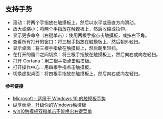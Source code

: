 ## 支持手势

-   滚动：将两个手指放在触摸板上，然后以水平或垂直方向滑动。
-   放大或缩小：将两个手指放在触摸板上，然后收缩或拉伸。
-   显示更多命令（右键单击）：使用两根手指点击触摸板，或按右下角。
-   查看所有打开的窗口：将三根手指放在触摸板上，然后朝外轻扫。
-   显示桌面：将三根手指放在触摸板上，然后朝里轻扫。
-   在打开的窗口之间切换：将三根手指放在触摸板上，然后向右或向左轻扫。
-   打开 Cortana：用三根手指点击触摸板。
-   打开操作中心：用四根手指点击触摸板。
-   切换虚拟桌面：将四根手指放在触摸板上，然后向右或向左轻扫。

#### 参考链接

-   [Microsoft - 适用于 Windows 10 的触摸板手势](https://support.microsoft.com/zh-cn/help/4027871/windows-10-touchpad-gestures)
-   [纵享丝滑，升级你的Windows触控板](https://zhuanlan.zhihu.com/p/41900625)
-   [win10触摸板双指单击不能唤出右键菜单](https://blog.csdn.net/BobYuan888/article/details/81111358)